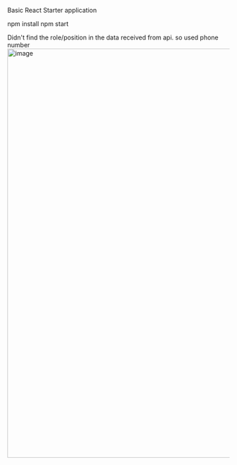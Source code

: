 Basic React Starter application

npm install
npm start

Didn't find the role/position in the data received from api. so used phone number
<img width="929" alt="image" src="https://github.com/uma9k/apple/assets/141374526/81f14ffc-19f1-4eef-8874-0a9d1f8c1d07">
